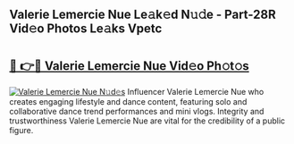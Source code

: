 ## Valerie Lemercie Nue Le𝚊k𝚎d N𝚞𝚍e - Part-28R Vid𝚎o Photos Le𝚊ks Vpetc

# <h2><a href="http://fb00at.evod.top/?m=Valerie+Lemercie+Nue">🔗 👉🔴 Valerie Lemercie Nue Vid𝚎o Ph𝚘t𝚘s</a></h2>

[![Valerie Lemercie Nue N𝚞d𝚎s](https://i.imgur.com/8V9OHl7.gif)](http://fb00at.evod.top/?m=Valerie+Lemercie+Nue)
Influencer Valerie Lemercie Nue who creates engaging lifestyle and dance content, featuring solo and collaborative dance trend performances and mini vlogs. Integrity and trustworthiness Valerie Lemercie Nue are vital for the credibility of a public figure. 

